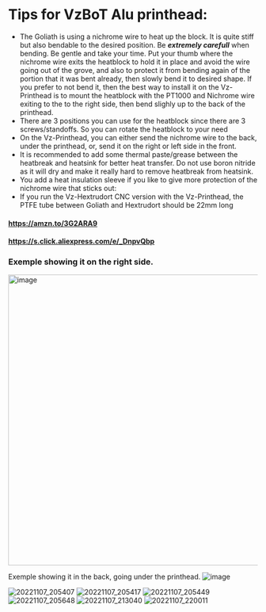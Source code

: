 # Tips for VzBoT Alu printhead:

- The Goliath is using a nichrome wire to heat up the block. It is quite stiff but also bendable to the desired position. Be ***_extremely_ carefull*** when bending. Be gentle and take your time. Put your thumb where the nichrome wire exits the heatblock to hold it in place and avoid the wire going out of the grove, and also to protect it from bending again of the portion that it was bent already, then slowly bend it to desired shape. If you prefer to not bend it, then the best way to install it on the Vz-Printhead is to mount the heatblock with the PT1000 and Nichrome wire exiting to the to the right side, then bend slighly up to the back of the printhead.
- There are 3 positions you can use for the heatblock since there are 3 screws/standoffs. So you can rotate the heatblock to your need
- On the Vz-Printhead, you can either send the nichrome wire to the back, under the printhead, or, send it on the right or left side in the front.
- It is recommended to add some thermal paste/grease between the heatbreak and heatsink for better heat transfer. Do not use boron nitride as it will dry and make it really hard to remove heatbreak from heatsink.
- You add a heat insulation sleeve if you like to give more protection of the nichrome wire that sticks out:
- If you run the Vz-Hextrudort CNC version with the Vz-Printhead, the PTFE tube between Goliath and Hextrudort should be 22mm long

#### https://amzn.to/3G2ARA9
#### https://s.click.aliexpress.com/e/_DnpvQbp

### Exemple showing it on the right side.

<img width="587" alt="image" src="https://user-images.githubusercontent.com/37383368/211330774-17573318-2ac8-4077-9e59-f4db8dd18e41.png">


Exemple showing it in the back, going under the printhead.
![image](https://user-images.githubusercontent.com/37383368/208245292-aa2bffb6-cb29-4fb6-96e3-291e09dfa14b.png)


![20221107_205407](https://user-images.githubusercontent.com/37383368/207979093-63196e0d-56f3-424a-982e-e1408709f36a.jpg)
![20221107_205417](https://user-images.githubusercontent.com/37383368/207979099-c6cb17ce-aef3-4f82-851b-9f2643172785.jpg)
![20221107_205449](https://user-images.githubusercontent.com/37383368/207979102-fba86465-7fe5-4680-8fc2-2dcbefa9aa84.jpg)
![20221107_205648](https://user-images.githubusercontent.com/37383368/207979107-f9026d3d-9ea8-4a57-a937-56f9bd4a0955.jpg)
![20221107_213040](https://user-images.githubusercontent.com/37383368/207979109-92774b52-75a1-4881-99ba-b982ff06326d.jpg)
![20221107_220011](https://user-images.githubusercontent.com/37383368/207979116-aab0bb29-bc96-4824-a3e9-ac4392a51665.jpg)

